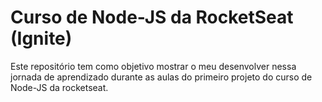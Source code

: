 # Curso de Node-JS da RocketSeat (Ignite) 

Este repositório tem como objetivo mostrar o meu desenvolver nessa jornada de aprendizado durante as aulas do primeiro projeto do curso de Node-JS da rocketseat.
